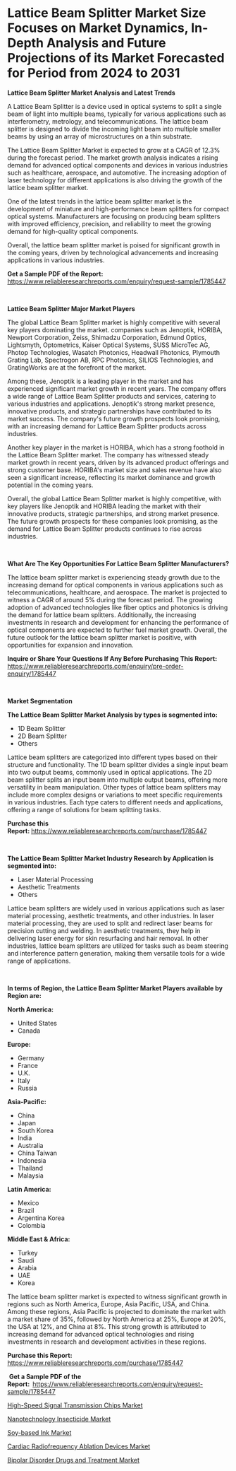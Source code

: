 <p><h1>Lattice Beam Splitter Market Size Focuses on Market Dynamics, In-Depth Analysis and Future Projections of its Market Forecasted for Period from 2024 to 2031</h1></p><p><strong>Lattice Beam Splitter Market Analysis and Latest Trends</strong></p>
<p><p>A Lattice Beam Splitter is a device used in optical systems to split a single beam of light into multiple beams, typically for various applications such as interferometry, metrology, and telecommunications. The lattice beam splitter is designed to divide the incoming light beam into multiple smaller beams by using an array of microstructures on a thin substrate.</p><p>The Lattice Beam Splitter Market is expected to grow at a CAGR of 12.3% during the forecast period. The market growth analysis indicates a rising demand for advanced optical components and devices in various industries such as healthcare, aerospace, and automotive. The increasing adoption of laser technology for different applications is also driving the growth of the lattice beam splitter market.</p><p>One of the latest trends in the lattice beam splitter market is the development of miniature and high-performance beam splitters for compact optical systems. Manufacturers are focusing on producing beam splitters with improved efficiency, precision, and reliability to meet the growing demand for high-quality optical components.</p><p>Overall, the lattice beam splitter market is poised for significant growth in the coming years, driven by technological advancements and increasing applications in various industries.</p></p>
<p><strong>Get a Sample PDF of the Report:&nbsp;</strong> <a href="https://www.reliableresearchreports.com/enquiry/request-sample/1785447">https://www.reliableresearchreports.com/enquiry/request-sample/1785447</a></p>
<p>&nbsp;</p>
<p><strong>Lattice Beam Splitter Major Market Players</strong></p>
<p><p>The global Lattice Beam Splitter market is highly competitive with several key players dominating the market. companies such as Jenoptik, HORIBA, Newport Corporation, Zeiss, Shimadzu Corporation, Edmund Optics, Lightsmyth, Optometrics, Kaiser Optical Systems, SUSS MicroTec AG, Photop Technologies, Wasatch Photonics, Headwall Photonics, Plymouth Grating Lab, Spectrogon AB, RPC Photonics, SILIOS Technologies, and GratingWorks are at the forefront of the market.</p><p>Among these, Jenoptik is a leading player in the market and has experienced significant market growth in recent years. The company offers a wide range of Lattice Beam Splitter products and services, catering to various industries and applications. Jenoptik's strong market presence, innovative products, and strategic partnerships have contributed to its market success. The company's future growth prospects look promising, with an increasing demand for Lattice Beam Splitter products across industries.</p><p>Another key player in the market is HORIBA, which has a strong foothold in the Lattice Beam Splitter market. The company has witnessed steady market growth in recent years, driven by its advanced product offerings and strong customer base. HORIBA's market size and sales revenue have also seen a significant increase, reflecting its market dominance and growth potential in the coming years.</p><p>Overall, the global Lattice Beam Splitter market is highly competitive, with key players like Jenoptik and HORIBA leading the market with their innovative products, strategic partnerships, and strong market presence. The future growth prospects for these companies look promising, as the demand for Lattice Beam Splitter products continues to rise across industries.</p></p>
<p>&nbsp;</p>
<p><strong>What Are The Key Opportunities For Lattice Beam Splitter Manufacturers?</strong></p>
<p><p>The lattice beam splitter market is experiencing steady growth due to the increasing demand for optical components in various applications such as telecommunications, healthcare, and aerospace. The market is projected to witness a CAGR of around 5% during the forecast period. The growing adoption of advanced technologies like fiber optics and photonics is driving the demand for lattice beam splitters. Additionally, the increasing investments in research and development for enhancing the performance of optical components are expected to further fuel market growth. Overall, the future outlook for the lattice beam splitter market is positive, with opportunities for expansion and innovation.</p></p>
<p><strong>Inquire or Share Your Questions If Any Before Purchasing This Report:</strong> <a href="https://www.reliableresearchreports.com/enquiry/pre-order-enquiry/1785447">https://www.reliableresearchreports.com/enquiry/pre-order-enquiry/1785447</a></p>
<p>&nbsp;</p>
<p><strong>Market Segmentation</strong></p>
<p><strong>The Lattice Beam Splitter Market Analysis by types is segmented into:</strong></p>
<p><ul><li>1D Beam Splitter</li><li>2D Beam Splitter</li><li>Others</li></ul></p>
<p><p>Lattice beam splitters are categorized into different types based on their structure and functionality. The 1D beam splitter divides a single input beam into two output beams, commonly used in optical applications. The 2D beam splitter splits an input beam into multiple output beams, offering more versatility in beam manipulation. Other types of lattice beam splitters may include more complex designs or variations to meet specific requirements in various industries. Each type caters to different needs and applications, offering a range of solutions for beam splitting tasks.</p></p>
<p><strong>Purchase this Report:&nbsp;</strong><a href="https://www.reliableresearchreports.com/purchase/1785447">https://www.reliableresearchreports.com/purchase/1785447</a></p>
<p>&nbsp;</p>
<p><strong>The Lattice Beam Splitter Market Industry Research by Application is segmented into:</strong></p>
<p><ul><li>Laser Material Processing</li><li>Aesthetic Treatments</li><li>Others</li></ul></p>
<p><p>Lattice beam splitters are widely used in various applications such as laser material processing, aesthetic treatments, and other industries. In laser material processing, they are used to split and redirect laser beams for precision cutting and welding. In aesthetic treatments, they help in delivering laser energy for skin resurfacing and hair removal. In other industries, lattice beam splitters are utilized for tasks such as beam steering and interference pattern generation, making them versatile tools for a wide range of applications.</p></p>
<p>&nbsp;</p>
<p><strong>In terms of Region, the Lattice Beam Splitter Market Players available by Region are:</strong></p>
<p>
    <p> <strong> North America: </strong>
        <ul>
            <li>United States</li>
            <li>Canada</li>
        </ul>
        </p> 
    <p> <strong> Europe: </strong>
        <ul>
            <li>Germany</li>
            <li>France</li>
            <li>U.K.</li>
            <li>Italy</li>
            <li>Russia</li>
        </ul>
        </p> 
    <p> <strong> Asia-Pacific: </strong>
        <ul>
            <li>China</li>
            <li>Japan</li>
            <li>South Korea</li>
            <li>India</li>
            <li>Australia</li>
            <li>China Taiwan</li>
            <li>Indonesia</li>
            <li>Thailand</li>
            <li>Malaysia</li>
        </ul>
        </p> 
    <p> <strong> Latin America: </strong>
        <ul>
            <li>Mexico</li>
            <li>Brazil</li>
            <li>Argentina Korea</li>
            <li>Colombia</li>
        </ul>
        </p> 
    <p> <strong> Middle East & Africa: </strong>
        <ul>
            <li>Turkey</li>
            <li>Saudi</li>
            <li>Arabia</li>
            <li>UAE</li>
            <li>Korea</li>
        </ul>
    </p>
    </p>
<p><p>The lattice beam splitter market is expected to witness significant growth in regions such as North America, Europe, Asia Pacific, USA, and China. Among these regions, Asia Pacific is projected to dominate the market with a market share of 35%, followed by North America at 25%, Europe at 20%, the USA at 12%, and China at 8%. This strong growth is attributed to increasing demand for advanced optical technologies and rising investments in research and development activities in these regions.</p></p>
<p><strong>Purchase this Report: </strong><a href="https://www.reliableresearchreports.com/purchase/1785447">https://www.reliableresearchreports.com/purchase/1785447</a></p>
<p>&nbsp;<strong>Get a Sample PDF of the Report:&nbsp;&nbsp;</strong><a href="https://www.reliableresearchreports.com/enquiry/request-sample/1785447">https://www.reliableresearchreports.com/enquiry/request-sample/1785447</a></p>
<p><strong></strong></p>
<p><p><a href="https://github.com/juniordelafrance/Market-Research-Report-List-2/blob/main/high-speed-signal-transmission-chips-market.md">High-Speed Signal Transmission Chips Market</a></p><p><a href="https://issuu.com/reportprime-2/docs/nanotechnology-insecticide-market-size-2030.pptx">Nanotechnology Insecticide Market</a></p><p><a href="https://issuu.com/reportprime-2/docs/soy-based-ink-market-size-2030.pptx">Soy-based Ink Market</a></p><p><a href="https://github.com/rahu1506/Market-Research-Report-List-3/blob/main/cardiac-radiofrequency-ablation-devices-market.md">Cardiac Radiofrequency Ablation Devices Market</a></p><p><a href="https://github.com/FassouRP/Market-Research-Report-List-3/blob/main/bipolar-disorder-drugs-and-treatment-market.md">Bipolar Disorder Drugs and Treatment Market</a></p></p>